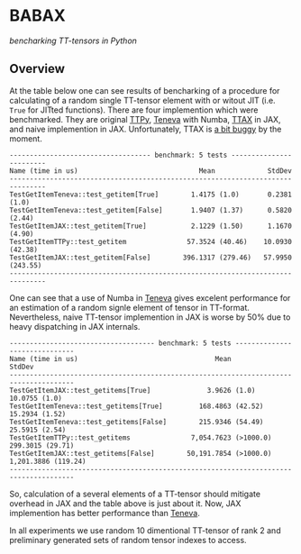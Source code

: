 # BABAX

*bencharking TT-tensors in Python*

## Overview

At the table below one can see results of bencharking of a procedure for
calculating of a random single TT-tensor element with or witout JIT (i.e.
`True` for JITted functions). There are four implemention which were
benchmarked. They are original [TTPy][4], [Teneva][1] with Numba, [TTAX][2] in
JAX, and naive implemention in JAX. Unfortunately, TTAX is [a bit buggy][3] by
the moment.

```
----------------------------------- benchmark: 5 tests ------------------------
Name (time in us)                              Mean             StdDev
-------------------------------------------------------------------------------
TestGetItemTeneva::test_getitem[True]        1.4175 (1.0)       0.2381 (1.0)
TestGetItemTeneva::test_getitem[False]       1.9407 (1.37)      0.5820 (2.44)
TestGetItemJAX::test_getitem[True]           2.1229 (1.50)      1.1670 (4.90)
TestGetItemTTPy::test_getitem               57.3524 (40.46)    10.0930 (42.38)
TestGetItemJAX::test_getitem[False]        396.1317 (279.46)   57.9950 (243.55)
-------------------------------------------------------------------------------
```

One can see that a use of Numba in [Teneva][1] gives excelent performance for
an estimation of a random signle element of tensor in TT-format. Nevertheless,
naive TT-tensor implemention in JAX is worse by 50% due to heavy dispatching in
JAX internals.

```
------------------------------------ benchmark: 5 tests ------------------------------
Name (time in us)                                  Mean                StdDev
--------------------------------------------------------------------------------------
TestGetItemJAX::test_getitems[True]              3.9626 (1.0)         10.0755 (1.0)
TestGetItemTeneva::test_getitems[True]         168.4863 (42.52)       15.2934 (1.52)
TestGetItemTeneva::test_getitems[False]        215.9346 (54.49)       25.5915 (2.54)
TestGetItemTTPy::test_getitems               7,054.7623 (>1000.0)    299.3015 (29.71)
TestGetItemJAX::test_getitems[False]        50,191.7854 (>1000.0)  1,201.3886 (119.24)
--------------------------------------------------------------------------------------
```

So, calculation of a several elements of a TT-tensor should mitigate overhead
in JAX and the table above is just about it. Now, JAX implemention has better
performance than [Teneva][1].

In all experiments we use random 10 dimentional TT-tensor of rank 2 and
preliminary generated sets of random tensor indexes to access.

[1]: https://github.com/AndreiChertkov/teneva
[2]: https://github.com/fasghq/ttax
[3]: https://github.com/fasghq/ttax/issues/40
[4]: https://github.com/oseledets/ttpy
